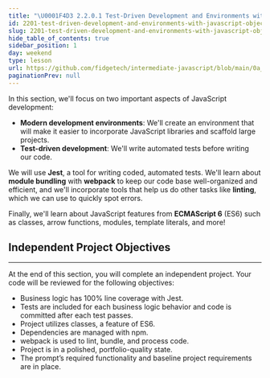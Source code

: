 ```yaml
---
title: "\U0001F4D3 2.2.0.1 Test-Driven Development and Environments with JavaScript Objectives"
id: 2201-test-driven-development-and-environments-with-javascript-objectives
slug: 2201-test-driven-development-and-environments-with-javascript-objectives
hide_table_of_contents: true
sidebar_position: 1
day: weekend
type: lesson
url: https://github.com/fidgetech/intermediate-javascript/blob/main/0a_test_driven_development_objectives.md
paginationPrev: null
---
```


In this section, we'll focus on two important aspects of JavaScript development:

* **Modern development environments**: We'll create an environment that will make it easier to incorporate JavaScript libraries and scaffold large projects.
* **Test-driven development**: We'll write automated tests before writing our code.

We will use **Jest**, a tool for writing coded, automated tests. We'll learn about **module bundling** with **webpack** to keep our code base well-organized and efficient, and we'll incorporate tools that help us do other tasks like **linting**, which we can use to quickly spot errors.

Finally, we'll learn about JavaScript features from **ECMAScript 6** (ES6) such as classes, arrow functions, modules, template literals, and more!

## Independent Project Objectives
---

At the end of this section, you will complete an independent project. Your code will be reviewed for the following objectives:

* Business logic has 100% line coverage with Jest.
* Tests are included for each business logic behavior and code is committed after each test passes.
* Project utilizes classes, a feature of ES6.
* Dependencies are managed with npm.
* webpack is used to lint, bundle, and process code.
* Project is in a polished, portfolio-quality state.
* The prompt’s required functionality and baseline project requirements are in place.
